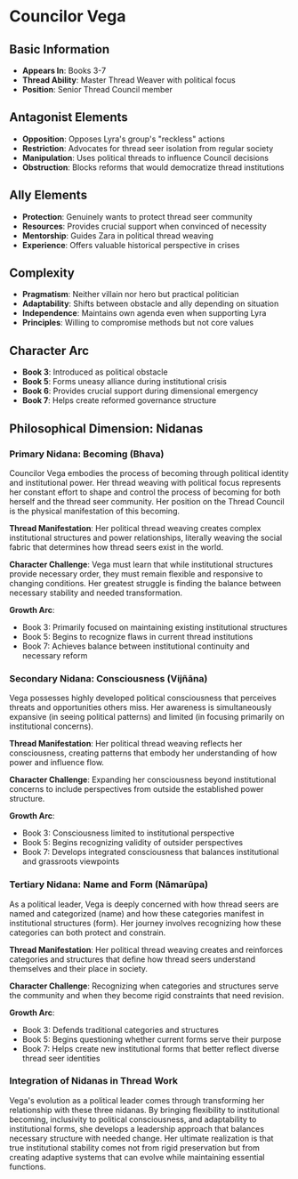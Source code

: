# Councilor Vega

## Basic Information
- **Appears In**: Books 3-7
- **Thread Ability**: Master Thread Weaver with political focus
- **Position**: Senior Thread Council member

## Antagonist Elements
- **Opposition**: Opposes Lyra's group's "reckless" actions
- **Restriction**: Advocates for thread seer isolation from regular society
- **Manipulation**: Uses political threads to influence Council decisions
- **Obstruction**: Blocks reforms that would democratize thread institutions

## Ally Elements
- **Protection**: Genuinely wants to protect thread seer community
- **Resources**: Provides crucial support when convinced of necessity
- **Mentorship**: Guides Zara in political thread weaving
- **Experience**: Offers valuable historical perspective in crises

## Complexity
- **Pragmatism**: Neither villain nor hero but practical politician
- **Adaptability**: Shifts between obstacle and ally depending on situation
- **Independence**: Maintains own agenda even when supporting Lyra
- **Principles**: Willing to compromise methods but not core values

## Character Arc
- **Book 3**: Introduced as political obstacle
- **Book 5**: Forms uneasy alliance during institutional crisis
- **Book 6**: Provides crucial support during dimensional emergency
- **Book 7**: Helps create reformed governance structure

## Philosophical Dimension: Nidanas

### Primary Nidana: Becoming (Bhava)
Councilor Vega embodies the process of becoming through political identity and institutional power. Her thread weaving with political focus represents her constant effort to shape and control the process of becoming for both herself and the thread seer community. Her position on the Thread Council is the physical manifestation of this becoming.

**Thread Manifestation**: Her political thread weaving creates complex institutional structures and power relationships, literally weaving the social fabric that determines how thread seers exist in the world.

**Character Challenge**: Vega must learn that while institutional structures provide necessary order, they must remain flexible and responsive to changing conditions. Her greatest struggle is finding the balance between necessary stability and needed transformation.

**Growth Arc**: 
- Book 3: Primarily focused on maintaining existing institutional structures
- Book 5: Begins to recognize flaws in current thread institutions
- Book 7: Achieves balance between institutional continuity and necessary reform

### Secondary Nidana: Consciousness (Vijñāna)
Vega possesses highly developed political consciousness that perceives threats and opportunities others miss. Her awareness is simultaneously expansive (in seeing political patterns) and limited (in focusing primarily on institutional concerns).

**Thread Manifestation**: Her political thread weaving reflects her consciousness, creating patterns that embody her understanding of how power and influence flow.

**Character Challenge**: Expanding her consciousness beyond institutional concerns to include perspectives from outside the established power structure.

**Growth Arc**:
- Book 3: Consciousness limited to institutional perspective
- Book 5: Begins recognizing validity of outsider perspectives
- Book 7: Develops integrated consciousness that balances institutional and grassroots viewpoints

### Tertiary Nidana: Name and Form (Nāmarūpa)
As a political leader, Vega is deeply concerned with how thread seers are named and categorized (name) and how these categories manifest in institutional structures (form). Her journey involves recognizing how these categories can both protect and constrain.

**Thread Manifestation**: Her political thread weaving creates and reinforces categories and structures that define how thread seers understand themselves and their place in society.

**Character Challenge**: Recognizing when categories and structures serve the community and when they become rigid constraints that need revision.

**Growth Arc**:
- Book 3: Defends traditional categories and structures
- Book 5: Begins questioning whether current forms serve their purpose
- Book 7: Helps create new institutional forms that better reflect diverse thread seer identities

### Integration of Nidanas in Thread Work
Vega's evolution as a political leader comes through transforming her relationship with these three nidanas. By bringing flexibility to institutional becoming, inclusivity to political consciousness, and adaptability to institutional forms, she develops a leadership approach that balances necessary structure with needed change. Her ultimate realization is that true institutional stability comes not from rigid preservation but from creating adaptive systems that can evolve while maintaining essential functions.
